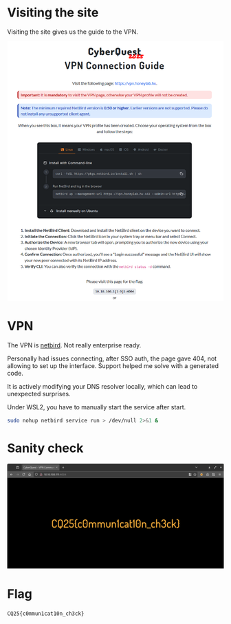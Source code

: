 # Visiting the site

Visiting the site gives us the guide to the VPN.

![](screenshots/1.png)

# VPN

The VPN is [netbird](https://netbird.io/). Not really enterprise ready. 

Personally had issues connecting, after SSO auth, the page gave 404, not allowing to set up the interface. Support helped me solve with a generated code.

It is actively modifying your DNS resolver locally, which can lead to unexpected surprises.

Under WSL2, you have to manually start the service after start.

```bash
sudo nohup netbird service run > /dev/null 2>&1 &
```

# Sanity check

![](screenshots/2.png)

# Flag
`CQ25{c0mmun1cat10n_ch3ck}`